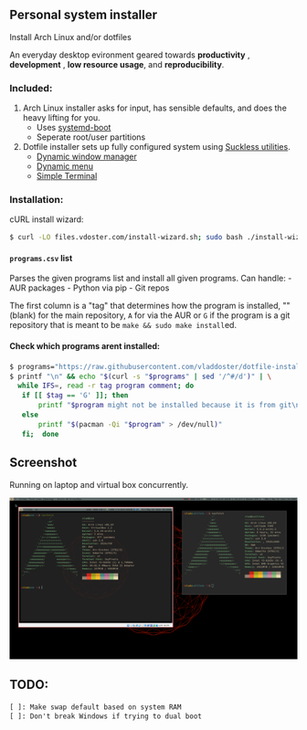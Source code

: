 ## Personal system installer

Install Arch Linux and/or dotfiles

An everyday desktop evironment geared towards **productivity** ,  **development** ,  **low resource usage**, and **reproducibility**.



### Included:

1. Arch Linux installer asks for input, has sensible defaults, and does the heavy lifting for you.
    - Uses [systemd-boot](https://wiki.archlinux.org/index.php/systemd-boot)
    - Seperate root/user partitions
2. Dotfile installer sets up fully configured system using [Suckless utilities](https://suckless.org/).
    - [Dynamic window manager](https://dwm.suckless.org/)
    - [Dynamic menu](https://tools.suckless.org/dmenu/)
    - [Simple Terminal](https://st.suckless.org/)

### Installation:

cURL install wizard:
```bash
$ curl -LO files.vdoster.com/install-wizard.sh; sudo bash ./install-wizard.sh
```

#### `programs.csv` list

Parses the given programs list and install all given programs.
Can handle:
    - AUR packages
    - Python via pip
    - Git repos

The first column is a "tag" that determines how the program is installed, ""
(blank) for the main repository, `A` for via the AUR or `G` if the program is a
git repository that is meant to be `make && sudo make install`ed.

#### Check which programs arent installed:

```bash
$ programs="https://raw.githubusercontent.com/vladdoster/dotfile-installer/master/programs.csv"
$ printf "\n" && echo "$(curl -s "$programs" | sed '/^#/d')" | \
  while IFS=, read -r tag program comment; do
   if [[ $tag == 'G' ]]; then
       printf "$program might not be installed because it is from git\n"
   else
       printf "$(pacman -Qi "$program" > /dev/null)"
   fi;  done
```

## Screenshot
Running on laptop and virtual box concurrently.

![What desktop looks like](system-screenshot.png)

## TODO:
    [ ]: Make swap default based on system RAM
    [ ]: Don't break Windows if trying to dual boot
